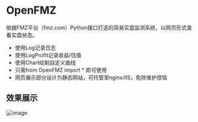 # OpenFMZ

依据FMZ平台（fmz.com）Python接口打造的简易实盘监测系统，以网页形式查看实盘状态。
- 使用Log记录日志
- 使用LogProfit记录收益/估值
- 使用Chart绘制自定义曲线
- 只需from OpenFMZ import * 即可使用
- 网页展示部分设计为静态网站，可托管至nginx/IIS，免除维护烦恼

## 效果展示
![image](https://user-images.githubusercontent.com/36994804/155097635-949ce257-faf2-4606-894d-b49c687b4737.png)
